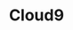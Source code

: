 ---
blog: https://c9.io/blog
facebook: https://www.facebook.com/Cloud9IDE
github: c9
logohandle: c9
sort: cloud9
title: Cloud9
twitter: cloud9ide
website: https://c9.io/
wikipedia: https://en.wikipedia.org/wiki/Cloud9_IDE
---
